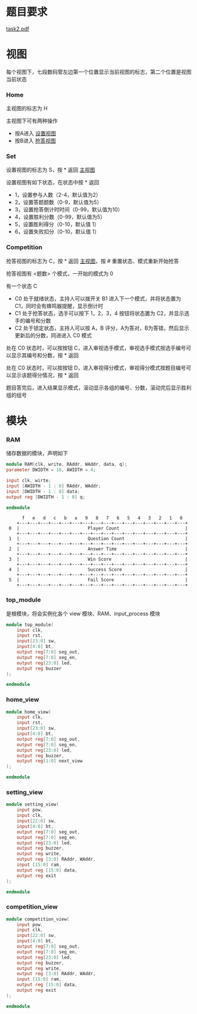 # 题目要求

[task2.pdf](task2.pdf)

# 视图

每个视图下，七段数码管左边第一个位置显示当前视图的标志，第二个位置是视图当前状态

### Home

主视图的标志为 H

主视图下可有两种操作

- 按A进入 [设置视图](#Set) 
- 按B进入 [抢答视图](#Competition)

### Set

设置视图的标志为 S，按 * 返回 [主视图](#Home)

设置视图有如下状态，在状态中按 * 返回

- 1，设置参与人数（2-4，默认值为2）
- 2，设置答题题数（0-9，默认值为5）
- 3，设置抢答倒计时时间（0-99，默认值为10）
- 4，设置胜利分数（0-99，默认值为5）
- 5，设置胜利得分（0-10，默认值 1）
- 6，设置失败扣分（0-10，默认值 1）

### Competition

抢答视图的标志为 C，按 * 返回 [主视图](#Home)，按 # 重置状态、模式重新开始抢答

抢答视图有 <题数> 个模式，一开始的模式为 0

有一个状态 C
- C0 处于就绪状态，主持人可以拨开关 B1 进入下一个模式，并将状态置为 C1，同时会有蜂鸣器提醒，显示倒计时
- C1 处于抢答状态，选手可以按下 1，2，3，4 按钮将状态置为 C2，并显示选手的编号和分数
- C2 处于锁定状态，主持人可以按 A，B 评分，A为答对，B为答错，然后显示更新后的分数，同进进入 C0 模式

处在 C0 状态时，可以按按钮 C，进入审视选手模式，审视选手模式按选手编号可以显示其编号和分数，按 * 返回

处在 C0 状态时，可以按按钮 D，进入审视得分模式，审视得分模式按题目编号可以显示该题得分情况，按 * 返回

题目答完后，进入结果显示模式，滚动显示各组的编号、分数，滚动完后显示胜利组的组号

# 模块

### RAM

储存数据的模块，声明如下

```verilog
module RAM(clk, write, RAddr, WAddr, data, q);
parameter DWIDTH = 16, AWIDTH = 4;

input clk, wirte;
input [AWIDTH - 1 : 0] RAddr, WAddr;
input [DWIDTH - 1 : 0] data;
output reg [DWIDTH - 1 : 0] q;

endmodule
```

```
      f   e   d   c   b   a   9   8   7   6   5   4   3   2   1   0  
    +---+---+---+---+---+---+---+---+---+---+---+---+---+---+---+---+
 0  |                          Player Count                         |
    +---+---+---+---+---+---+---+---+---+---+---+---+---+---+---+---+
 1  |                          Question Count                       |
    +---+---+---+---+---+---+---+---+---+---+---+---+---+---+---+---+
 2  |                          Answer Time                          |
    +---+---+---+---+---+---+---+---+---+---+---+---+---+---+---+---+
 3  |                          Win Score                            |
    +---+---+---+---+---+---+---+---+---+---+---+---+---+---+---+---+
 4  |                          Success Score                        |
    +---+---+---+---+---+---+---+---+---+---+---+---+---+---+---+---+
 5  |                          Fail Score                           |
    +---+---+---+---+---+---+---+---+---+---+---+---+---+---+---+---+
```

### top_module

是根模块，将会实例化各个 view 模块、RAM、input_process 模块

```verilog
module top_module(
	input clk,
    input rst,
	input[23:0] sw,
    input[4:0] bt,
	output reg[7:0] seg_out,
	output reg[7:0] seg_en,
	output reg[23:0] led,
	output reg buzzer
);

endmodule
```

### home_view

```verilog
module home_view(
	input clk,
    input rst,
	input[23:0] sw,
    input[4:0] bt,
	output reg[7:0] seg_out,
	output reg[7:0] seg_en,
	output reg[23:0] led,
	output reg buzzer,
	output reg[1:0] next_view
);

endmodule
```

### setting_view

```verilog
module setting_view(
	input pow,
	input clk,
	input[22:0] sw,
    input[4:0] bt,
	output reg[7:0] seg_out,
	output reg[7:0] seg_en,
	output reg[23:0] led,
	output reg buzzer,
	output reg write, 
	output reg [3:0] RAddr, WAddr,
	input [15:0] ram,
	output reg [15:0] data,
	output reg exit
);

endmodule
```

### competition_view

```verilog
module competition_view(
	input pow,
	input clk,
	input[22:0] sw,
    input[4:0] bt,
	output reg[7:0] seg_out,
	output reg[7:0] seg_en,
	output reg[23:0] led,
	output reg buzzer,
	output reg write, 
	output reg [3:0] RAddr, WAddr,
	input [15:0] ram,
	output reg [15:0] data,
	output reg exit
);

endmodule
```
